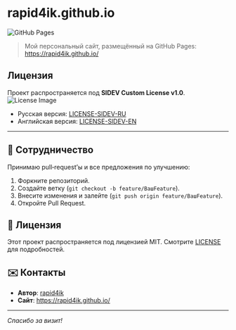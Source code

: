 # rapid4ik.github.io

![GitHub Pages](https://img.shields.io/badge/GitHub%20Pages-Hosted-blue)

> Мой персональный сайт, размещённый на GitHub Pages: https://rapid4ik.github.io/

## Лицензия

Проект распространяется под **SlDEV Custom License v1.0**.  
![License Image](https://img.shields.io/badge/License-SlDEV%20v1.0-blue.svg)

- Русская версия: [LICENSE-SlDEV-RU](LICENSE-SlDEV-RU)  
- Английская версия: [LICENSE-SlDEV-EN](LICENSE-SlDEV-EN)
---
## 🤝 Сотрудничество

Принимаю pull‑request’ы и все предложения по улучшению:

1. Форкните репозиторий.
2. Создайте ветку (`git checkout -b feature/ВашFeature`).
3. Внесите изменения и залейте (`git push origin feature/ВашFeature`).
4. Откройте Pull Request.

## 📜 Лицензия

Этот проект распространяется под лицензией MIT. Смотрите [LICENSE](LICENSE) для подробностей.

## ✉️ Контакты

- **Автор**: [rapid4ik](https://github.com/rapid4ik)
- **Сайт**: https://rapid4ik.github.io/

---

*Спасибо за визит!*

